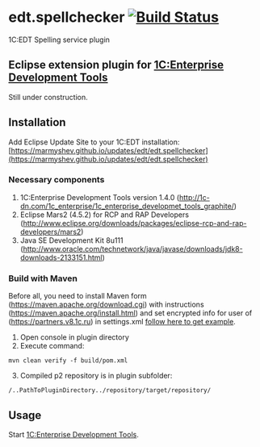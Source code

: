 # edt.spellchecker [![Build Status](https://travis-ci.org/marmyshev/edt.spellchecker.svg?branch=master)](https://travis-ci.org/marmyshev/edt.spellchecker)
1C:EDT Spelling service plugin

## Eclipse extension plugin for [1C:Enterprise Development Tools](http://1c-dn.com/1c_enterprise/1c_enterprise_developmet_tools_graphite/)

Still under construction.

## Installation

Add Eclipse Update Site to your 1C:EDT installation: [https://marmyshev.github.io/updates/edt/edt.spellchecker](https://marmyshev.github.io/updates/edt/edt.spellchecker)

### Necessary components

1. 1C:Enterprise Development Tools version 1.4.0 (http://1c-dn.com/1c_enterprise/1c_enterprise_developmet_tools_graphite/)
2. Eclipse Mars2 (4.5.2) for RCP and RAP Developers (http://www.eclipse.org/downloads/packages/eclipse-rcp-and-rap-developers/mars2)
3. Java SE Development Kit 8u111 (http://www.oracle.com/technetwork/java/javase/downloads/jdk8-downloads-2133151.html)

### Build with Maven

Before all, you need to install Maven form (https://maven.apache.org/download.cgi) with instructions (https://maven.apache.org/install.html) and set encrypted info for user of (https://partners.v8.1c.ru) in settings.xml [follow here to get example](https://github.com/1C-Company/dt-example-plugins/tree/master/simple-plugin).

1. Open console in plugin directory
2. Execute command:
```
mvn clean verify -f build/pom.xml
```
3. Compiled p2 repository is in plugin subfolder:
```
/..PathToPluginDirectory../repository/target/repository/
```

## Usage

Start [1C:Enterprise Development Tools](http://1c-dn.com/1c_enterprise/1c_enterprise_developmet_tools_graphite/).
